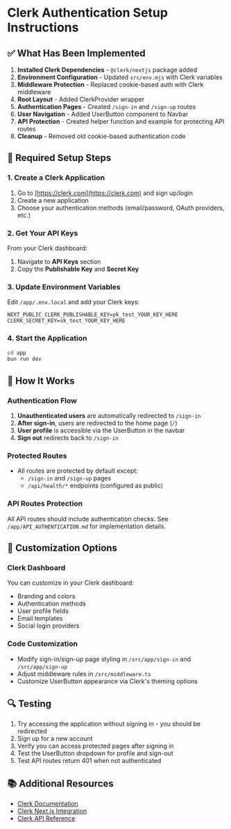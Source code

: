 # Clerk Authentication Setup Instructions

## ✅ What Has Been Implemented

1. **Installed Clerk Dependencies** - `@clerk/nextjs` package added
2. **Environment Configuration** - Updated `src/env.mjs` with Clerk variables
3. **Middleware Protection** - Replaced cookie-based auth with Clerk middleware
4. **Root Layout** - Added ClerkProvider wrapper
5. **Authentication Pages** - Created `/sign-in` and `/sign-up` routes
6. **User Navigation** - Added UserButton component to Navbar
7. **API Protection** - Created helper function and example for protecting API routes
8. **Cleanup** - Removed old cookie-based authentication code

## 🔧 Required Setup Steps

### 1. Create a Clerk Application
1. Go to [https://clerk.com](https://clerk.com) and sign up/login
2. Create a new application
3. Choose your authentication methods (email/password, OAuth providers, etc.)

### 2. Get Your API Keys
From your Clerk dashboard:
1. Navigate to **API Keys** section
2. Copy the **Publishable Key** and **Secret Key**

### 3. Update Environment Variables
Edit `/app/.env.local` and add your Clerk keys:
```env
NEXT_PUBLIC_CLERK_PUBLISHABLE_KEY=pk_test_YOUR_KEY_HERE
CLERK_SECRET_KEY=sk_test_YOUR_KEY_HERE
```

### 4. Start the Application
```bash
cd app
bun run dev
```

## 📝 How It Works

### Authentication Flow
1. **Unauthenticated users** are automatically redirected to `/sign-in`
2. **After sign-in**, users are redirected to the home page (`/`)
3. **User profile** is accessible via the UserButton in the navbar
4. **Sign out** redirects back to `/sign-in`

### Protected Routes
- All routes are protected by default except:
  - `/sign-in` and `/sign-up` pages
  - `/api/health/*` endpoints (configured as public)

### API Routes Protection
All API routes should include authentication checks. See `/app/API_AUTHENTICATION.md` for implementation details.

## 🎨 Customization Options

### Clerk Dashboard
You can customize in your Clerk dashboard:
- Branding and colors
- Authentication methods
- User profile fields
- Email templates
- Social login providers

### Code Customization
- Modify sign-in/sign-up page styling in `/src/app/sign-in` and `/src/app/sign-up`
- Adjust middleware rules in `/src/middleware.ts`
- Customize UserButton appearance via Clerk's theming options

## 🔍 Testing

1. Try accessing the application without signing in - you should be redirected
2. Sign up for a new account
3. Verify you can access protected pages after signing in
4. Test the UserButton dropdown for profile and sign-out
5. Test API routes return 401 when not authenticated

## 📚 Additional Resources

- [Clerk Documentation](https://clerk.com/docs)
- [Clerk Next.js Integration](https://clerk.com/docs/quickstarts/nextjs)
- [Clerk API Reference](https://clerk.com/docs/reference/clerkjs)